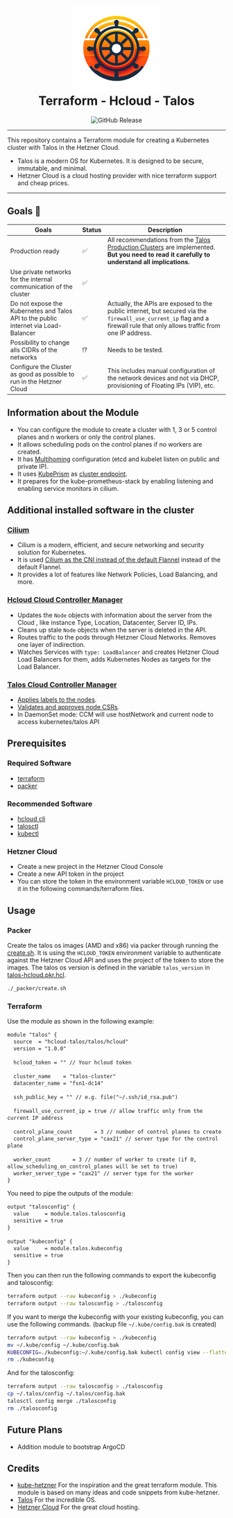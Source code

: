 <div align="center">
  <br>
  <img src="https://github.com/hcloud-talos/terraform-hcloud-talos/blob/main/.idea/icon.png?raw=true" alt="Terraform - Hcloud - Talos" width="200"/>
  <h1 style="margin-top: 0; padding-top: 0;">Terraform - Hcloud - Talos</h1>
  <img alt="GitHub Release" src="https://img.shields.io/github/v/release/hcloud-talos/terraform-hcloud-talos?logo=github">
</div>

---

This repository contains a Terraform module for creating a Kubernetes cluster with Talos in the Hetzner Cloud.

- Talos is a modern OS for Kubernetes. It is designed to be secure, immutable, and minimal.
- Hetzner Cloud is a cloud hosting provider with nice terraform support and cheap prices.

---

## Goals 🚀

| Goals                                                                               | Status | Description                                                                                                                                                                                         |
|-------------------------------------------------------------------------------------|--------|-----------------------------------------------------------------------------------------------------------------------------------------------------------------------------------------------------|
| Production ready                                                                    | ✅      | All recommendations from the [Talos Production Clusters](https://www.talos.dev/v1.6/introduction/prodnotes/) are implemented. **But you need to read it carefully to understand all implications.** |
| Use private networks for the internal communication of the cluster                  | ✅      |                                                                                                                                                                                                     |
| Do not expose the Kubernetes and Talos API to the public internet via Load-Balancer | ✅      | Actually, the APIs are exposed to the public internet, but secured via the `firewall_use_current_ip` flag and a firewall rule that only allows traffic from one IP address.                         |
| Possibility to change alls CIDRs of the networks                                    | ⁉️     | Needs to be tested.                                                                                                                                                                                 |
| Configure the Cluster as good as possible to run in the Hetzner Cloud               | ✅      | This includes manual configuration of the network devices and not via DHCP, provisioning of Floating IPs (VIP), etc.                                                                                |

## Information about the Module

- You can configure the module to create a cluster with 1, 3 or 5 control planes and n workers or only the control
  planes.
- It allows scheduling pods on the control planes if no workers are created.
- It has [Multihoming](https://www.talos.dev/v1.6/introduction/prodnotes/#multihoming) configuration (etcd and kubelet
  listen on public and private IP).
- It uses [KubePrism](https://www.talos.dev/v1.6/kubernetes-guides/configuration/kubeprism/)
  as [cluster endpoint](https://www.talos.dev/v1.6/reference/cli/#synopsis-9).
- It prepares for the kube-prometheus-stack by enabling listening and enabling service monitors in cilium.

## Additional installed software in the cluster

### [Cilium](https://cilium.io/)

- Cilium is a modern, efficient, and secure networking and security solution for Kubernetes.
- It is used [Cilium as the CNI instead of the
  default Flannel](https://www.talos.dev/v1.6/kubernetes-guides/network/deploying-cilium/) instead of the
  default Flannel.
- It provides a lot of features like Network Policies, Load Balancing, and more.

### [Hcloud Cloud Controller Manager](https://github.com/hetznercloud/hcloud-cloud-controller-manager)

- Updates the `Node` objects with information about the server from the Cloud , like instance Type, Location,
  Datacenter, Server ID, IPs.
- Cleans up stale `Node` objects when the server is deleted in the API.
- Routes traffic to the pods through Hetzner Cloud Networks. Removes one layer of indirection.
- Watches Services with `type: LoadBalancer` and creates Hetzner Cloud Load Balancers for them, adds Kubernetes
  Nodes as targets for the Load Balancer.

### [Talos Cloud Controller Manager](https://github.com/siderolabs/talos-cloud-controller-manager)
- [Applies labels to the nodes](https://github.com/siderolabs/talos-cloud-controller-manager?tab=readme-ov-file#node-initialize).
- [Validates and approves node CSRs](https://github.com/siderolabs/talos-cloud-controller-manager?tab=readme-ov-file#node-certificate-approval).
- In DaemonSet mode: CCM will use hostNetwork and current node to access kubernetes/talos API

## Prerequisites

### Required Software

- [terraform](https://www.terraform.io/downloads.html)
- [packer](https://www.packer.io/downloads)

### Recommended Software

- [hcloud cli](https://github.com/hetznercloud/cli)
- [talosctl](https://www.talos.dev/v1.6/introduction/getting-started/#talosctl)
- [kubectl](https://kubernetes.io/docs/tasks/tools/install-kubectl/)

### Hetzner Cloud

- Create a new project in the Hetzner Cloud Console
- Create a new API token in the project
- You can store the token in the environment variable `HCLOUD_TOKEN` or use it in the following commands/terraform
  files.

## Usage

### Packer

Create the talos os images (AMD and x86) via packer through running the [create.sh](_packer/create.sh).
It is using the `HCLOUD_TOKEN` environment variable to authenticate against the Hetzner Cloud API and uses the project
of the token to store the images.
The talos os version is defined in the variable `talos_version`
in [talos-hcloud.pkr.hcl](_packer/talos-hcloud.pkr.hcl).

```bash
./_packer/create.sh
```

### Terraform

Use the module as shown in the following example:

```hcl
module "talos" {
  source  = "hcloud-talos/talos/hcloud"
  version = "1.0.0"

  hcloud_token = "" // Your hcloud token

  cluster_name    = "talos-cluster"
  datacenter_name = "fsn1-dc14"

  ssh_public_key = "" // e.g. file("~/.ssh/id_rsa.pub")

  firewall_use_current_ip = true // allow traffic only from the current IP address

  control_plane_count       = 3 // number of control planes to create
  control_plane_server_type = "cax21" // server type for the control plane

  worker_count       = 3 // number of worker to create (if 0, allow_scheduling_on_control_planes will be set to true)
  worker_server_type = "cax21" // server type for the worker
}
```

You need to pipe the outputs of the module:
```hcl
output "talosconfig" {
  value     = module.talos.talosconfig
  sensitive = true
}

output "kubeconfig" {
  value     = module.talos.kubeconfig
  sensitive = true
}
```

Then you can then run the following commands to export the kubeconfig and talosconfig:

```bash
terraform output --raw kubeconfig > ./kubeconfig
terraform output --raw talosconfig > ./talosconfig
```

If you want to merge the kubeconfig with your existing kubeconfig, you can use the following commands. (backup
file `~/.kube/config.bak` is created)

```bash
terraform output --raw kubeconfig > ./kubeconfig
mv ~/.kube/config ~/.kube/config.bak
KUBECONFIG=./kubeconfig:~/.kube/config.bak kubectl config view --flatten > ~/.kube/config
rm ./kubeconfig
```

And for the talosconfig:

```bash
terraform output --raw talosconfig > ./talosconfig
cp ~/.talos/config ~/.talos/config.bak
talosctl config merge ./talosconfig
rm ./talosconfig
```

## Future Plans

- Addition module to bootstrap ArgoCD

## Credits

- [kube-hetzner](https://github.com/kube-hetzner/terraform-hcloud-kube-hetzner) For the inspiration and the great
  terraform module. This module is based on many ideas and code snippets from kube-hetzner.
- [Talos](https://www.talos.dev/) For the incredible OS.
- [Hetzner Cloud](https://www.hetzner.com/cloud) For the great cloud hosting.
